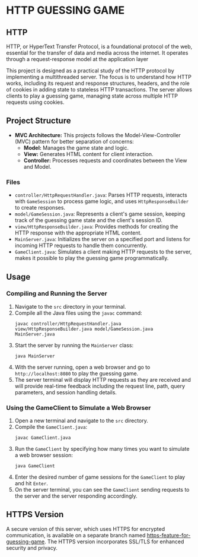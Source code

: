 # HTTP GUESSING  GAME

## HTTP

HTTP, or HyperText Transfer Protocol, is a foundational protocol of the web, essential for the transfer of data and media across the internet. It operates through a request-response model at the application layer

This project is designed as a practical study of the HTTP protocol by implementing a multithreaded server. The focus is to understand how HTTP works, including its request and response structures, headers, and the role of cookies in adding state to stateless HTTP transactions. The server allows clients to play a guessing game, managing state across multiple HTTP requests using cookies.


## Project Structure

- **MVC Architecture:** This projects follows the Model-View-Controller (MVC) pattern for better separation of concerns:
  - **Model:** Manages the game state and logic.
  - **View:** Generates HTML content for client interaction.
  - **Controller:** Processes requests and coordinates between the View and Model.


### Files

- `controller/HttpRequestHandler.java`: Parses HTTP requests, interacts with `GameSession` to process game logic, and uses `HttpResponseBuilder` to create responses.
- `model/GameSession.java`: Represents a client's game session, keeping track of the guessing game state and the client's session ID.
- `view/HttpResponseBuilder.java`: Provides methods for creating the HTTP response with the appropriate HTML content.
- `MainServer.java`: Initializes the server on a specified port and listens for incoming HTTP requests to handle them concurrently.
- `GameClient.java`: Simulates a client making HTTP requests to the server, makes it possible to play the guessing game programmatically.

## Usage

### Compiling and Running the Server

1. Navigate to the `src` directory in your terminal.
2. Compile all the Java files using the `javac` command:
   ```
   javac controller/HttpRequestHandler.java view/HttpResponseBuilder.java model/GameSession.java MainServer.java
   ```
3. Start the server by running the `MainServer` class:
   ```
   java MainServer
   ```
4. With the server running, open a web browser and go to `http://localhost:8080` to play the guessing game.
5. The server terminal will display HTTP requests as they are received and will provide real-time feedback including the request line, path, query parameters, and session handling details.

### Using the GameClient to Simulate a Web Browser

1. Open a new terminal and navigate to the `src` directory.
2. Compile the `GameClient.java`:
   ```
   javac GameClient.java
   ```
3. Run the `GameClient` by specifying how many times you want to simulate a web browser session:
   ```
   java GameClient
   ```
4. Enter the desired number of game sessions for the `GameClient` to play and hit `Enter`.
5. On the server terminal, you can see the `GameClient` sending requests to the server and the server responding accordingly.

## HTTPS Version

A secure version of this server, which uses HTTPS for encrypted communication, is available on a separate branch named [https-feature-for-guessing-game](https://github.com/Abbasalubeid/NetworkProgramming/tree/https-feature-for-guessing-game/HTTPGuessingGame). The HTTPS version incorporates SSL/TLS for enhanced security and privacy.
